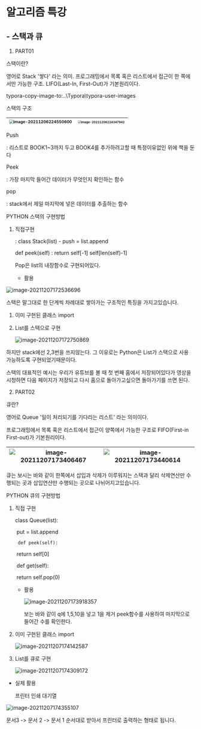 # 									알고리즘 특강

## - 스택과 큐

1. PART01

스택이란?

영어로 Stack '쌓다' 라는 의미. 프로그래밍에서 목록 혹은 리스트에서 접근이 한 쪽에서만 가능한 구조. LIFO(Last-In, First-Out)가 기본원리이다.


typora-copy-image-to:..\Typora\typora-user-images


스택의 구조

| <img src="C:\Users\박태민\AppData\Roaming\Typora\typora-user-images\image-20211206224550600.png" alt="image-20211206224550600" style="zoom: 67%;" /> | <img src="C:\Users\박태민\AppData\Roaming\Typora\typora-user-images\image-20211206224347942.png" alt="image-20211206224347942" style="zoom:50%;" /> |
| ------------------------------------------------------------ | ------------------------------------------------------------ |

Push

: 리스트로 BOOK1~3까지 두고 BOOK4를 추가하려고할 때 특정이유없인 위에 책을 둔다

Peek

: 가장 마지막 들어간 데이터가 무엇인지 확인하는 함수

pop

: stack에서 제일 마지막에 넣은 데이터를 추출하는 함수 



PYTHON 스택의 구현방법

1. 직접구현

   : class Stack(list) -  push = list.append

    def peek(self) : return self[-1] self[len(self)-1]

   Pop은 list의 내장함수로 구현되어있다.

   - 활용


![image-20211207172536696](C:\Users\박태민\AppData\Roaming\Typora\typora-user-images\image-20211207172536696.png)

스택은 말그대로 한 단계씩 차례대로 쌓아가는 구조적인 특징을 가지고있습니다.

1. 이미 구현된 클래스 import

2. List를 스택으로 구현

   ![image-20211207172750869](C:\Users\박태민\AppData\Roaming\Typora\typora-user-images\image-20211207172750869.png)

하지만 stack에선 2,3번을 쓰지않는다. 그 이유로는 Python은 List가 스택으로 사용 가능하도록 구현되었기때문이다. 

스택의 대표적인 예시는 우리가 유튜브를 볼 때 첫 번째 홈에서 저장되어있다가 영상을 시청하면 다음 페이지가 저장되고 다시 홈으로 돌아가고싶으면 돌아가기를 쓰면 된다.



2. PART02

큐란?

영어로 Queue '일이 처리되기를 기다리는 리스트' 라는 의미이다.

프로그래밍에서 목록 혹은 리스트에서 접근이 양쪽에서 가능한 구조로 FIFO(First-in First-out)가 기본원리이다.

| ![image-20211207173406467](C:\Users\박태민\AppData\Roaming\Typora\typora-user-images\image-20211207173406467.png) | ![image-20211207173440614](C:\Users\박태민\AppData\Roaming\Typora\typora-user-images\image-20211207173440614.png) |
| ------------------------------------------------------------ | ------------------------------------------------------------ |

큐는 보시는 바와 같이 한쪽에서 삽입과 삭제가 이루워지는 스택과  달리 삭제연산만 수행되는 곳과 삽입연산만 수행되는 곳으로 나뉘어지고있습니다.

PYTHON 큐의 구현방법

1. 직접 구현

   class Queue(list):

   ​	put = list.append

    	def peek(self):

   ​		return self[0]

   ​	def get(self):

   ​		return self.pop(0)

   - 활용

     ![image-20211207173918357](C:\Users\박태민\AppData\Roaming\Typora\typora-user-images\image-20211207173918357.png)

     보는 바와 같이 q에 1,5,10을 넣고 1을 제거 peek함수를 사용하여 마지막으로 들어간 수를 확인한다.  

2. 이미 구현된 클래스 import

   ![image-20211207174142587](C:\Users\박태민\AppData\Roaming\Typora\typora-user-images\image-20211207174142587.png)

   

3. List를 큐로 구현

   ![image-20211207174309172](C:\Users\박태민\AppData\Roaming\Typora\typora-user-images\image-20211207174309172.png)

- 실제 활용

  프린터 인쇄 대기열 

![image-20211207174355107](C:\Users\박태민\AppData\Roaming\Typora\typora-user-images\image-20211207174355107.png)

문서3 -> 문서 2 -> 문서 1 순서대로 받아서 프린터로 출력하는 형태로 됩니다.
